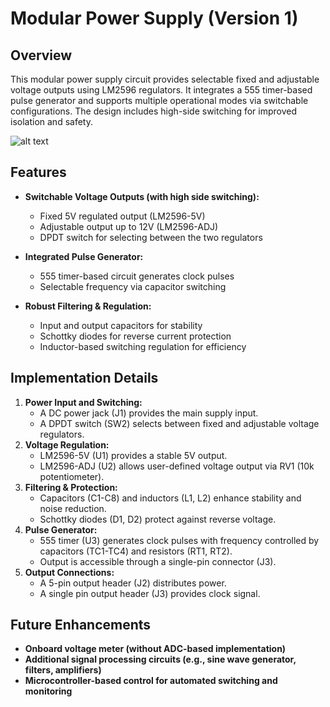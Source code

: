 # Modular Power Supply (Version 1)

## Overview
This modular power supply circuit provides selectable fixed and adjustable voltage outputs using LM2596 regulators. It integrates a 555 timer-based pulse generator and supports multiple operational modes via switchable configurations. The design includes high-side switching for improved isolation and safety.

![alt text](https://github.com/ashish-h1080/modular-psu/blob/main/img/lay.png)

## Features
- **Switchable Voltage Outputs (with high side switching):**
  - Fixed 5V regulated output (LM2596-5V)
  - Adjustable output up to 12V (LM2596-ADJ)
  - DPDT switch for selecting between the two regulators

- **Integrated Pulse Generator:**
  - 555 timer-based circuit generates clock pulses
  - Selectable frequency via capacitor switching
- **Robust Filtering & Regulation:**
  - Input and output capacitors for stability
  - Schottky diodes for reverse current protection
  - Inductor-based switching regulation for efficiency

## Implementation Details
1. **Power Input and Switching:**
   - A DC power jack (J1) provides the main supply input.
   - A DPDT switch (SW2) selects between fixed and adjustable voltage regulators.
2. **Voltage Regulation:**
   - LM2596-5V (U1) provides a stable 5V output.
   - LM2596-ADJ (U2) allows user-defined voltage output via RV1 (10k potentiometer).
3. **Filtering & Protection:**
   - Capacitors (C1-C8) and inductors (L1, L2) enhance stability and noise reduction.
   - Schottky diodes (D1, D2) protect against reverse voltage.
4. **Pulse Generator:**
   - 555 timer (U3) generates clock pulses with frequency controlled by capacitors (TC1-TC4) and resistors (RT1, RT2).
   - Output is accessible through a single-pin connector (J3).
5. **Output Connections:**
   - A 5-pin output header (J2) distributes power.
   - A single pin output header (J3) provides clock signal.


## Future Enhancements
- **Onboard voltage meter (without ADC-based implementation)**
- **Additional signal processing circuits (e.g., sine wave generator, filters, amplifiers)**
- **Microcontroller-based control for automated switching and monitoring**
